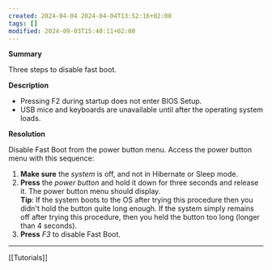 ```yaml
---
created: 2024-04-04 2024-04-04T13:52:16+02:00
tags: []
modified: 2024-09-03T15:40:11+02:00
---
```


**Summary**

Three steps to disable fast boot.

**Description**

- Pressing F2 during startup does not enter BIOS Setup.
- USB mice and keyboards are unavailable until after the operating system loads.

**Resolution**

Disable Fast Boot from the power button menu. Access the power button menu with this sequence:

1. **Make sure** the _system_ is off, and not in Hibernate or Sleep mode.
2. **Press** the _power button_ and hold it down for three seconds and release it. The power button menu should display.  
   **Tip**: If the system boots to the OS after trying this procedure then you didn't hold the button quite long enough. If the system simply remains off after trying this procedure, then you held the button too long (longer than 4 seconds).
3. **Press** *F3* to disable Fast Boot.

---

[[Tutorials]]
